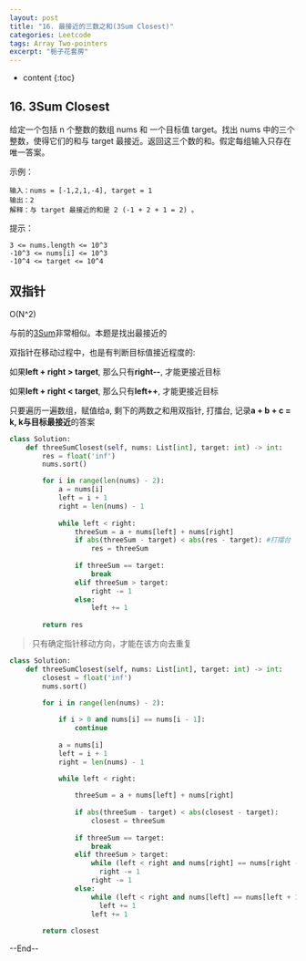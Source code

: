 ```yaml
---
layout: post
title: "16. 最接近的三数之和(3Sum Closest)"
categories: Leetcode
tags: Array Two-pointers
excerpt: "栀子花套房"
---
```


* content
{:toc}

## 16. 3Sum Closest

给定一个包括 n 个整数的数组 nums 和 一个目标值 target。找出 nums 中的三个整数，使得它们的和与 target 最接近。返回这三个数的和。假定每组输入只存在唯一答案。

示例：

```
输入：nums = [-1,2,1,-4], target = 1
输出：2
解释：与 target 最接近的和是 2 (-1 + 2 + 1 = 2) 。
```

提示：

```
3 <= nums.length <= 10^3
-10^3 <= nums[i] <= 10^3
-10^4 <= target <= 10^4
```

## 双指针

O(N^2)

与前的[3Sum](http://geemaple.github.io/2020/07/22/leetcode-15/)非常相似。本题是找出最接近的

双指针在移动过程中，也是有判断目标值接近程度的:

如果**left + right > target**, 那么只有**right--**, 才能更接近目标

如果**left + right < target**, 那么只有**left++**, 才能更接近目标

只要遍历一遍数组，赋值给a, 剩下的两数之和用双指针, 打擂台, 记录**a + b + c = k, k与目标最接近**的答案

```python
class Solution:
    def threeSumClosest(self, nums: List[int], target: int) -> int:
        res = float('inf')
        nums.sort()

        for i in range(len(nums) - 2):            
            a = nums[i]
            left = i + 1
            right = len(nums) - 1
            
            while left < right:
                threeSum = a + nums[left] + nums[right]
                if abs(threeSum - target) < abs(res - target): #打擂台
                    res = threeSum
                    
                if threeSum == target:
                    break
                elif threeSum > target:
                    right -= 1
                else:
                    left += 1
                    
        return res

```

> 只有确定指针移动方向，才能在该方向去重复

```python
class Solution:
    def threeSumClosest(self, nums: List[int], target: int) -> int:
        closest = float('inf')
        nums.sort()

        for i in range(len(nums) - 2):
            
            if i > 0 and nums[i] == nums[i - 1]:
                continue
            
            a = nums[i]
            left = i + 1
            right = len(nums) - 1
            
            while left < right:

                threeSum = a + nums[left] + nums[right]
                
                if abs(threeSum - target) < abs(closest - target):
                    closest = threeSum
                    
                if threeSum == target:
                    break
                elif threeSum > target:
                    while (left < right and nums[right] == nums[right - 1]): #去重复
                      right -= 1
                    right -= 1
                else:
                    while (left < right and nums[left] == nums[left + 1]): #去重复
                      left += 1
                    left += 1
                    
        return closest
```

--End--


